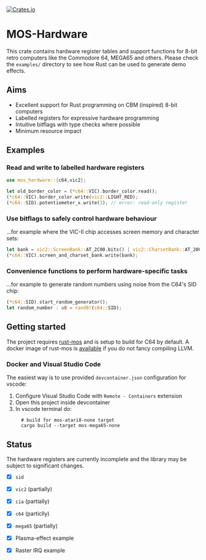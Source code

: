 [![Crates.io](https://img.shields.io/crates/v/mos-hardware)](https://crates.io/crates/mos-hardware)

# MOS-Hardware

This crate contains hardware register tables and support functions for
8-bit retro computers like the Commodore 64, MEGA65 and others.
Please check the `examples/` directory to see how Rust can be
used to generate demo effects.

## Aims

- Excellent support for Rust programming on CBM (inspired) 8-bit computers
- Labelled registers for expressive hardware programming
- Intuitive bitflags with type checks where possible
- Minimum resource impact

## Examples

### Read and write to labelled hardware registers

~~~ rust
use mos_hardware::{c64,vic2};

let old_border_color = (*c64::VIC).border_color.read();
(*c64::VIC).border_color.write(vic2::LIGHT_RED);
(*c64::SID).potentiometer_x.write(3); // error: read-only register
~~~

### Use bitflags to safely control hardware behaviour

...for example where the VIC-II chip accesses screen memory and character sets:

~~~ rust
let bank = vic2::ScreenBank::AT_2C00.bits() | vic2::CharsetBank::AT_2000.bits();
(*c64::VIC).screen_and_charset_bank.write(bank);
~~~

### Convenience functions to perform hardware-specific tasks

...for example to generate random numbers using noise from the C64's SID chip:

~~~ rust
(*c64::SID).start_random_generator();
let random_number : u8 = rand8!(c64::SID);
~~~

## Getting started

The project requires [rust-mos](https://github.com/mrk-its/rust-mos) and
is setup to build for C64 by default.
A docker image of rust-mos is [available](https://hub.docker.com/r/mrkits/rust-mos) if you
do not fancy compiling LLVM.

### Docker and Visual Studio Code

The easiest way is to use provided `devcontainer.json` configuration for vscode:

1. Configure Visual Studio Code with `Remote - Containers` extension
2. Open this project inside devcontainer
3. In vscode terminal do:
    ```
      # build for mos-atari8-none target
      cargo build --target mos-mega65-none
    ```

## Status

The hardware registers are currently incomplete and the library may
be subject to significant changes.

- [x] `sid`
- [x] `vic2` (partially)
- [x] `cia` (partially)
- [x] `c64` (particlly)
- [x] `mega65` (partially)
- [x] Plasma-effect example
- [x] Raster IRQ example

